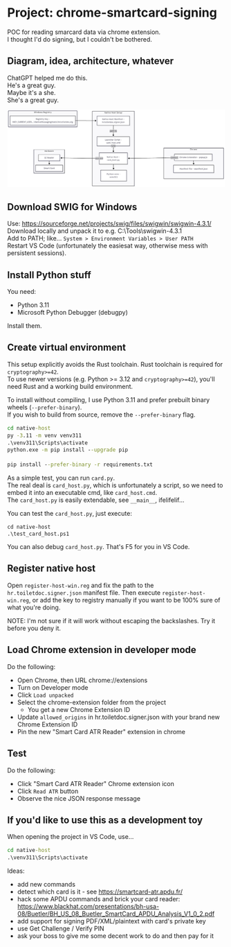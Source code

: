 # Project: chrome-smartcard-signing
POC for reading smarcard data via chrome extension.  
I thought I'd do signing, but I couldn't be bothered.

## Diagram, idea, architecture, whatever

ChatGPT helped me do this.  
He's a great guy.  
Maybe it's a she.  
She's a great guy.  

![Diagram](images/chrome-sc-poc-diagram.png)

## Download SWIG for Windows

Use: https://sourceforge.net/projects/swig/files/swigwin/swigwin-4.3.1/  
Download locally and unpack it to e.g. C:\Tools\swigwin-4.3.1  
Add to PATH; like... `System > Environment Variables > User PATH`  
Restart VS Code (unfortunately the easiesat way, otherwise mess with persistent sessions).  

## Install Python stuff

You need:
- Python 3.11
- Microsoft Python Debugger (debugpy)

Install them.

## Create virtual environment

This setup explicitly avoids the Rust toolchain. Rust toolchain is required for `cryptography>=42`.  
To use newer versions (e.g. Python >= 3.12 and `cryptography>=42`), you'll need Rust and a working build environment.  

To install without compiling, I use Python 3.11 and prefer prebuilt binary wheels (`--prefer-binary`).  
If you wish to build from source, remove the `--prefer-binary` flag.

```cmd
cd native-host
py -3.11 -m venv venv311
.\venv311\Scripts\activate
python.exe -m pip install --upgrade pip

pip install --prefer-binary -r requirements.txt
```

As a simple test, you can run `card.py`.  
The real deal is `card_host.py`, which is unfortunately a script, so we need to embed it into an executable cmd, like `card_host.cmd`.  
The `card_host.py` is easily extendable, see `__main__`, ifelifelif...

You can test the `card_host.py`, just execute:

```
cd native-host
.\test_card_host.ps1
```

You can also debug `card_host.py`. That's F5 for you in VS Code.

## Register native host

Open `register-host-win.reg` and fix the path to the `hr.toiletdoc.signer.json` manifest file.
Then execute `register-host-win.reg`, or add the key to registry manually if you want to be 100% sure of what you're doing.

NOTE: I'm not sure if it will work without escaping the backslashes. Try it before you deny it.

## Load Chrome extension in developer mode

Do the following:
- Open Chrome, then URL chrome://extensions
- Turn on Developer mode
- Click `Load unpacked`
- Select the chrome-extension folder from the project
    - You get a new Chrome Extension ID
- Update `allowed_origins` in hr.toiletdoc.signer.json with your brand new Chrome Extension ID
- Pin the new "Smart Card ATR Reader" extension in chrome

## Test

Do the following:
- Click "Smart Card ATR Reader" Chrome extension icon
- Click `Read ATR` button
- Observe the nice JSON response message

## If you'd like to use this as a development toy

When opening the project in VS Code, use...

```cmd
cd native-host
.\venv311\Scripts\activate
```

Ideas:
- add new commands
- detect which card is it - see https://smartcard-atr.apdu.fr/
- hack some APDU commands and brick your card reader: https://www.blackhat.com/presentations/bh-usa-08/Buetler/BH_US_08_Buetler_SmartCard_APDU_Analysis_V1_0_2.pdf
- add support for signing PDF/XML/plaintext with card's private key
- use Get Challenge / Verify PIN
- ask your boss to give me some decent work to do and then pay for it
